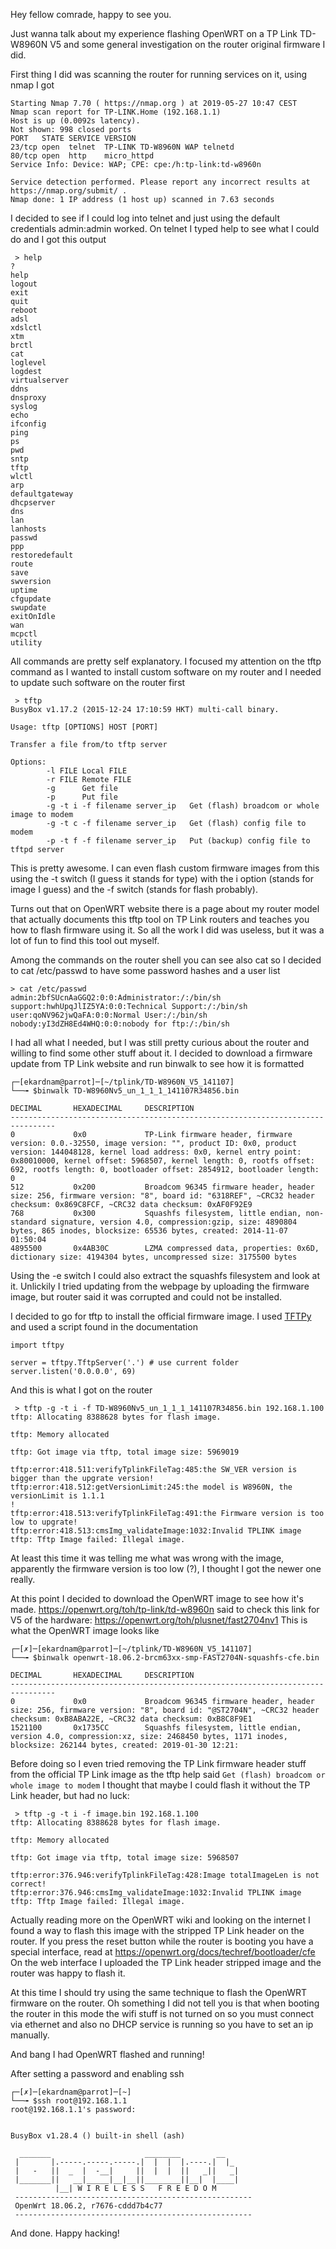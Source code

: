 
Hey fellow comrade, happy to see you.

Just wanna talk about my experience flashing OpenWRT on a TP Link TD-W8960N V5 and some general investigation on the router original firmware I did.

First thing I did was scanning the router for running services on it, using nmap I got

    Starting Nmap 7.70 ( https://nmap.org ) at 2019-05-27 10:47 CEST
    Nmap scan report for TP-LINK.Home (192.168.1.1)
    Host is up (0.0092s latency).
    Not shown: 998 closed ports
    PORT   STATE SERVICE VERSION
    23/tcp open  telnet  TP-LINK TD-W8960N WAP telnetd
    80/tcp open  http    micro_httpd
    Service Info: Device: WAP; CPE: cpe:/h:tp-link:td-w8960n

    Service detection performed. Please report any incorrect results at https://nmap.org/submit/ .
    Nmap done: 1 IP address (1 host up) scanned in 7.63 seconds


I decided to see if I could log into telnet and just using the default credentials admin:admin worked.
On telnet I typed help to see what I could do and I got this output

     > help
    ?
    help
    logout
    exit
    quit
    reboot
    adsl
    xdslctl
    xtm
    brctl
    cat
    loglevel
    logdest
    virtualserver
    ddns
    dnsproxy
    syslog
    echo
    ifconfig
    ping
    ps
    pwd
    sntp
    tftp
    wlctl
    arp
    defaultgateway
    dhcpserver
    dns
    lan
    lanhosts
    passwd
    ppp
    restoredefault
    route
    save
    swversion
    uptime
    cfgupdate
    swupdate
    exitOnIdle
    wan
    mcpctl
    utility


All commands are pretty self explanatory. I focused my attention on the tftp command as I wanted to install custom software on my router and I needed to update such software on the router first

     > tftp
    BusyBox v1.17.2 (2015-12-24 17:10:59 HKT) multi-call binary.

    Usage: tftp [OPTIONS] HOST [PORT]

    Transfer a file from/to tftp server

    Options:
            -l FILE Local FILE
            -r FILE Remote FILE
            -g      Get file
            -p      Put file
            -g -t i -f filename server_ip   Get (flash) broadcom or whole image to modem
            -g -t c -f filename server_ip   Get (flash) config file to modem
            -p -t f -f filename server_ip   Put (backup) config file to tftpd server



This is pretty awesome. I can even flash custom firmware images from this using the -t switch (I guess it stands for type) with the i option (stands for image I guess) and the -f switch (stands for flash probably).

Turns out that on OpenWRT website there is a page about my router model that actually documents this tftp tool on TP Link routers and teaches you how to flash firmware using it. So all the work I did was useless, but it was a lot of fun to find this tool out myself.

Among the commands on the router shell you can see also cat so I decided to cat /etc/passwd to have some password hashes and a user list

    > cat /etc/passwd
    admin:2bfSUcnAaGGQ2:0:0:Administrator:/:/bin/sh
    support:hwhUpqJlIZ5YA:0:0:Technical Support:/:/bin/sh
    user:qoNV962jwQaFA:0:0:Normal User:/:/bin/sh
    nobody:yI3dZH8Ed4WHQ:0:0:nobody for ftp:/:/bin/sh


I had all what I needed, but I was still pretty curious about the router and willing to find some other stuff about it.
I decided to download a firmware update from TP Link website and run binwalk to see how it is formatted

    ┌─[ekardnam@parrot]─[~/tplink/TD-W8960N_V5_141107]
    └──╼ $binwalk TD-W8960Nv5_un_1_1_1_141107R34856.bin 

    DECIMAL       HEXADECIMAL     DESCRIPTION
    --------------------------------------------------------------------------------
    0             0x0             TP-Link firmware header, firmware version: 0.0.-32550, image version: "", product ID: 0x0, product version: 144048128, kernel load address: 0x0, kernel entry point: 0x80010000, kernel offset: 5968507, kernel length: 0, rootfs offset: 692, rootfs length: 0, bootloader offset: 2854912, bootloader length: 0
    512           0x200           Broadcom 96345 firmware header, header size: 256, firmware version: "8", board id: "6318REF", ~CRC32 header checksum: 0x869C8FCF, ~CRC32 data checksum: 0xAF0F92E9
    768           0x300           Squashfs filesystem, little endian, non-standard signature, version 4.0, compression:gzip, size: 4890804 bytes, 865 inodes, blocksize: 65536 bytes, created: 2014-11-07 01:50:04
    4895500       0x4AB30C        LZMA compressed data, properties: 0x6D, dictionary size: 4194304 bytes, uncompressed size: 3175500 bytes

Using the -e switch I could also extract the squashfs filesystem and look at it. Unlickily I tried updating from the webpage by uploading the firmware image, but router said it was corrupted and could not be installed.

I decided to go for tftp to install the official firmware image. I used [TFTPy](http://tftpy.sourceforge.net) and used a script found in the documentation

    import tftpy

    server = tftpy.TftpServer('.') # use current folder
    server.listen('0.0.0.0', 69)


And this is what I got on the router

     > tftp -g -t i -f TD-W8960Nv5_un_1_1_1_141107R34856.bin 192.168.1.100
    tftp: Allocating 8388628 bytes for flash image.

    tftp: Memory allocated

    tftp: Got image via tftp, total image size: 5969019

    tftp:error:418.511:verifyTplinkFileTag:485:the SW_VER version is bigger than the upgrate version!
    tftp:error:418.512:getVersionLimit:245:the model is W8960N, the versionLimit is 1.1.1
    !
    tftp:error:418.513:verifyTplinkFileTag:491:the Firmware version is too low to upgrate!
    tftp:error:418.513:cmsImg_validateImage:1032:Invalid TPLINK image
    tftp: Tftp Image failed: Illegal image.


At least this time it was telling me what was wrong with the image, apparently the firmware version is too low (?), I thought I got the newer one really.

At this point I decided to download the OpenWRT image to see how it's made. https://openwrt.org/toh/tp-link/td-w8960n said to check this link for V5 of the hardware: https://openwrt.org/toh/plusnet/fast2704nv1 
This is what the OpenWRT image looks like

    ┌─[✗]─[ekardnam@parrot]─[~/tplink/TD-W8960N_V5_141107]
    └──╼ $binwalk openwrt-18.06.2-brcm63xx-smp-FAST2704N-squashfs-cfe.bin 

    DECIMAL       HEXADECIMAL     DESCRIPTION
    --------------------------------------------------------------------------------
    0             0x0             Broadcom 96345 firmware header, header size: 256, firmware version: "8", board id: "@ST2704N", ~CRC32 header checksum: 0xB8ABA22E, ~CRC32 data checksum: 0xB8C8F9E1
    1521100       0x1735CC        Squashfs filesystem, little endian, version 4.0, compression:xz, size: 2468450 bytes, 1171 inodes, blocksize: 262144 bytes, created: 2019-01-30 12:21:


Before doing so I even tried removing the TP Link firmware header stuff from the official TP Link image as the tftp help said `Get (flash) broadcom or whole image to modem` I thought that maybe I could flash it without the TP Link header, but had no luck:

     > tftp -g -t i -f image.bin 192.168.1.100                            
    tftp: Allocating 8388628 bytes for flash image.

    tftp: Memory allocated

    tftp: Got image via tftp, total image size: 5968507

    tftp:error:376.946:verifyTplinkFileTag:428:Image totalImageLen is not correct!
    tftp:error:376.946:cmsImg_validateImage:1032:Invalid TPLINK image
    tftp: Tftp Image failed: Illegal image.


Actually reading more on the OpenWRT wiki and looking on the internet I found a way to flash this image with the stripped TP Link header on the router. If you press the reset button while the router is booting you have a special interface, read at https://openwrt.org/docs/techref/bootloader/cfe
On the web interface I uploaded the TP Link header stripped image and the router was happy to flash it.

At this time I should try using the same technique to flash the OpenWRT firmware on the router.
Oh something I did not tell you is that when booting the router in this mode the wifi stuff is not turned on so you must connect via ethernet and also no DHCP service is running so you have to set an ip manually.

And bang I had OpenWRT flashed and running!

After setting a password and enabling ssh

    ┌─[✗]─[ekardnam@parrot]─[~]
    └──╼ $ssh root@192.168.1.1
    root@192.168.1.1's password: 


    BusyBox v1.28.4 () built-in shell (ash)

      _______                     ________        __
     |       |.-----.-----.-----.|  |  |  |.----.|  |_
     |   -   ||  _  |  -__|     ||  |  |  ||   _||   _|
     |_______||   __|_____|__|__||________||__|  |____|
              |__| W I R E L E S S   F R E E D O M
     -----------------------------------------------------
     OpenWrt 18.06.2, r7676-cddd7b4c77
     -----------------------------------------------------


And done. Happy hacking!





